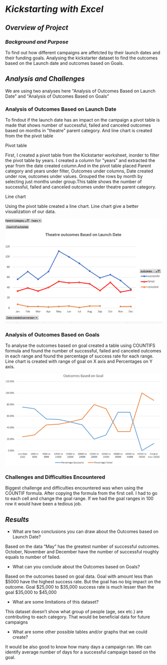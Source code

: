 # *Kickstarting with Excel*

## *Overview of Project*


### *Background and Purpose*
To find out how different campaigns are affetcted by their launch dates and their funding goals. Analysing the kickstarter dataset to find the outcomes based on the Launch date and outcomes based on Goals.



## *Analysis and Challenges*
We are using two analyses here "Analysis of Outcomes Based on Launch Date" and "Analysis of Outcomes Based on Goals"

### Analysis of Outcomes Based on Launch Date
To findout if the launch date has an impact on the campaign a pivot table is made that shows number of successful, failed and canceled outcomes based on months in "theatre" parent category. And line chart is created from the the pivot table

Pivot table

First, I created a pivot table from the Kickstarter worksheet, inorder to filter the pivot table by years. I created a column for "years" and extracted the year from the date created column.And in the pivot table placed Parent category and years under filter, Outcomes under columns, Date created under row, outcomes under values. Grouped the rows by month by selecting just months under group.This table shows the number of successful, failed and canceled outcomes under theatre parent category.

Line chart

Using the pivot table created a line chart. Line chart give a better visualization of our data. 

![Outcomebasedonlauchdat](https://github.com/11nithin/Kickstarter-Analysis/blob/main/Resources/Theater_Outcomes_vs_Launch.PNG)


### Analysis of Outcomes Based on Goals
To analyse the outcomes based on goal created a table using COUNTIFS formula and found the number of successful, failed and canceled outcomes in each range and found the percentage of success rate for each range. Line chart is created with range of goal on X axis and Percentages on Y axis.


![outcomebasedongoal](https://github.com/11nithin/Kickstarter-Analysis/blob/main/Resources/Outcomes%20based%20on%20Goals.PNG)

### Challenges and Difficulties Encountered
Biggest challenge and difficulties encountered was when using the COUNTIF formula. After copying the formula from the first cell. I had to go to each cell and change the goal range. If we had the goal ranges in 100 row it would have been a tedious job. 



## *Results*

- What are two conclusions you can draw about the Outcomes based on Launch Date?

Based on the data “May” has the greatest number of successful outcomes. October, November and December have the number of successful roughly equals to number of failed. 

- What can you conclude about the Outcomes based on Goals?

Based on the outcomes based on goal data. Goal with amount less than $5000 have the highest success rate. But the goal has no big impact on the outcome. Goal $25,000 to $35,000 success rate is much lesser than the goal $35,000 to $45,000

- What are some limitations of this dataset?

This dataset doesn’t show what group of people (age, sex etc.) are contributing to each category. That would be beneficial data for future campaigns

- What are some other possible tables and/or graphs that we could create?

It would be also good to know how many days a campaign ran. We can identify average number of days for a successful campaign based on the goal. 

